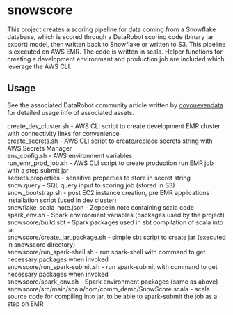 # snowscore

This project creates a scoring pipeline for data coming from a Snowflake database, which is scored through a DataRobot scoring code (binary jar export) model, then written back to Snowflake or written to S3.  This pipeline is executed on AWS EMR.  The code is written in scala.  Helper functions for creating a development environment and production job are included which leverage the AWS CLI.  

## Usage 

See the associated DataRobot community article written by [doyouevendata](https://community.datarobot.com/t5/user/viewprofilepage/user-id/50) for detailed usage info of associated assets.

create_dev_cluster.sh - AWS CLI script to create development EMR cluster with connectivity links for convenience \
create_secrets.sh - AWS CLI script to create/replace secrets string with AWS Secrets Manager \
env_config.sh - AWS environment variables \
run_emr_prod_job.sh - AWS CLI script to create production run EMR job with a step submit jar \
secrets.properties - sensitive properties to store in secret string \
snow.query - SQL query input to scoring job (stored in S3) \
snow_bootstrap.sh - post EC2 instance creation, pre EMR applications installation script (used in dev cluster) \
snowflake_scala_note.json - Zeppelin note containing scala code \
spark_env.sh - Spark environment variables (packages used by the project) \
snowscore/build.sbt - Spark packages used in sbt compilation of scala into jar \
snowscore/create_jar_package.sh - simple sbt script to create jar (executed in snowscore directory) \
snowscore/run_spark-shell.sh - run spark-shell with command to get necessary packages when invoked \
snowscore/run_spark-submit.sh - run spark-submit with command to get necessary packages when invoked \
snowscore/spark_env.sh - Spark environment packages (same as above) \
snowscore/src/main/scala/com/comm_demo/SnowScore.scala - scala source code for compiling into jar, to be able to spark-submit the job as a step on EMR
